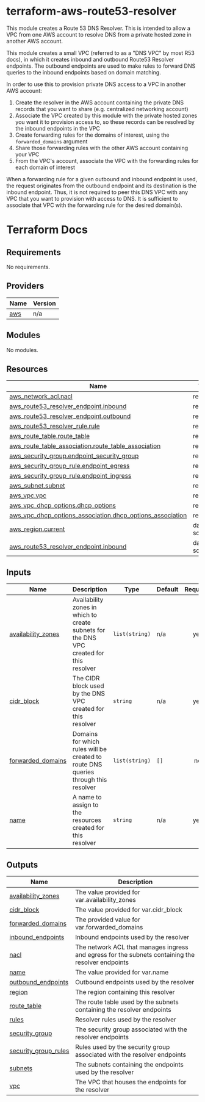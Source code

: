 # terraform-aws-route53-resolver

This module creates a Route 53 DNS Resolver. This is intended to allow a VPC from one AWS account to resolve DNS from a private hosted zone in another AWS account.

This module creates a small VPC (referred to as a "DNS VPC" by most R53 docs), in which it creates inbound and outbound Route53 Resolver endpoints. The outbound endpoints are used to make rules to forward DNS queries to the inbound endpoints based on domain matching.

In order to use this to provision private DNS access to a VPC in another AWS account:
1. Create the resolver in the AWS account containing the private DNS records that you want to share (e.g. centralized networking account)
2. Associate the VPC created by this module with the private hosted zones you want it to provision access to, so these records can be resolved by the inbound endpoints in the VPC
3. Create forwarding rules for the domains of interest, using the `forwarded_domains` argument
4. Share those forwarding rules with the other AWS account containing your VPC
5. From the VPC's account, associate the VPC with the forwarding rules for each domain of interest

When a forwarding rule for a given outbound and inbound endpoint is used, the request originates from the outbound endpoint and its destination is the inbound endpoint. Thus, it is not required to peer this DNS VPC with any VPC that you want to provision with access to DNS. It is sufficient to associate that VPC with the forwarding rule for the desired domain(s).

# Terraform Docs

## Requirements

No requirements.

## Providers

| Name | Version |
|------|---------|
| <a name="provider_aws"></a> [aws](#provider\_aws) | n/a |

## Modules

No modules.

## Resources

| Name | Type |
|------|------|
| [aws_network_acl.nacl](https://registry.terraform.io/providers/hashicorp/aws/latest/docs/resources/network_acl) | resource |
| [aws_route53_resolver_endpoint.inbound](https://registry.terraform.io/providers/hashicorp/aws/latest/docs/resources/route53_resolver_endpoint) | resource |
| [aws_route53_resolver_endpoint.outbound](https://registry.terraform.io/providers/hashicorp/aws/latest/docs/resources/route53_resolver_endpoint) | resource |
| [aws_route53_resolver_rule.rule](https://registry.terraform.io/providers/hashicorp/aws/latest/docs/resources/route53_resolver_rule) | resource |
| [aws_route_table.route_table](https://registry.terraform.io/providers/hashicorp/aws/latest/docs/resources/route_table) | resource |
| [aws_route_table_association.route_table_association](https://registry.terraform.io/providers/hashicorp/aws/latest/docs/resources/route_table_association) | resource |
| [aws_security_group.endpoint_security_group](https://registry.terraform.io/providers/hashicorp/aws/latest/docs/resources/security_group) | resource |
| [aws_security_group_rule.endpoint_egress](https://registry.terraform.io/providers/hashicorp/aws/latest/docs/resources/security_group_rule) | resource |
| [aws_security_group_rule.endpoint_ingress](https://registry.terraform.io/providers/hashicorp/aws/latest/docs/resources/security_group_rule) | resource |
| [aws_subnet.subnet](https://registry.terraform.io/providers/hashicorp/aws/latest/docs/resources/subnet) | resource |
| [aws_vpc.vpc](https://registry.terraform.io/providers/hashicorp/aws/latest/docs/resources/vpc) | resource |
| [aws_vpc_dhcp_options.dhcp_options](https://registry.terraform.io/providers/hashicorp/aws/latest/docs/resources/vpc_dhcp_options) | resource |
| [aws_vpc_dhcp_options_association.dhcp_options_association](https://registry.terraform.io/providers/hashicorp/aws/latest/docs/resources/vpc_dhcp_options_association) | resource |
| [aws_region.current](https://registry.terraform.io/providers/hashicorp/aws/latest/docs/data-sources/region) | data source |
| [aws_route53_resolver_endpoint.inbound](https://registry.terraform.io/providers/hashicorp/aws/latest/docs/data-sources/route53_resolver_endpoint) | data source |

## Inputs

| Name | Description | Type | Default | Required |
|------|-------------|------|---------|:--------:|
| <a name="input_availability_zones"></a> [availability\_zones](#input\_availability\_zones) | Availability zones in which to create subnets for the DNS VPC created for this resolver | `list(string)` | n/a | yes |
| <a name="input_cidr_block"></a> [cidr\_block](#input\_cidr\_block) | The CIDR block used by the DNS VPC created for this resolver | `string` | n/a | yes |
| <a name="input_forwarded_domains"></a> [forwarded\_domains](#input\_forwarded\_domains) | Domains for which rules will be created to route DNS queries through this resolver | `list(string)` | `[]` | no |
| <a name="input_name"></a> [name](#input\_name) | A name to assign to the resources created for this resolver | `string` | n/a | yes |

## Outputs

| Name | Description |
|------|-------------|
| <a name="output_availability_zones"></a> [availability\_zones](#output\_availability\_zones) | The value provided for var.availability\_zones |
| <a name="output_cidr_block"></a> [cidr\_block](#output\_cidr\_block) | The value provided for var.cidr\_block |
| <a name="output_forwarded_domains"></a> [forwarded\_domains](#output\_forwarded\_domains) | The provided value for var.forwarded\_domains |
| <a name="output_inbound_endpoints"></a> [inbound\_endpoints](#output\_inbound\_endpoints) | Inbound endpoints used by the resolver |
| <a name="output_nacl"></a> [nacl](#output\_nacl) | The network ACL that manages ingress and egress for the subnets containing the resolver endpoints |
| <a name="output_name"></a> [name](#output\_name) | The value provided for var.name |
| <a name="output_outbound_endpoints"></a> [outbound\_endpoints](#output\_outbound\_endpoints) | Outbound endpoints used by the resolver |
| <a name="output_region"></a> [region](#output\_region) | The region containing this resolver |
| <a name="output_route_table"></a> [route\_table](#output\_route\_table) | The route table used by the subnets containing the resolver endpoints |
| <a name="output_rules"></a> [rules](#output\_rules) | Resolver rules used by the resolver |
| <a name="output_security_group"></a> [security\_group](#output\_security\_group) | The security group associated with the resolver endpoints |
| <a name="output_security_group_rules"></a> [security\_group\_rules](#output\_security\_group\_rules) | Rules used by the security group associated with the resolver endpoints |
| <a name="output_subnets"></a> [subnets](#output\_subnets) | The subnets containing the endpoints used by the resolver |
| <a name="output_vpc"></a> [vpc](#output\_vpc) | The VPC that houses the endpoints for the resolver |
